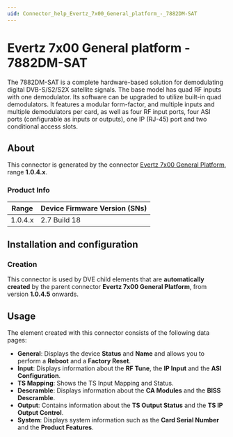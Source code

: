 ```yaml
---
uid: Connector_help_Evertz_7x00_General_platform_-_7882DM-SAT
---
```


# Evertz 7x00 General platform - 7882DM-SAT

The 7882DM-SAT is a complete hardware-based solution for demodulating digital DVB-S/S2/S2X satellite signals. The base model has quad RF inputs with one demodulator. Its software can be upgraded to utilize built-in quad demodulators. It features a modular form-factor, and multiple inputs and multiple demodulators per card, as well as four RF input ports, four ASI ports (configurable as inputs or outputs), one IP (RJ-45) port and two conditional access slots.

## About

This connector is generated by the connector [Evertz 7x00 General Platform](xref:Connector_help_Evertz_7x00_General_Platform), range **1.0.4.x**.

### Product Info

| Range   | Device Firmware Version (SNs) |
|---------|-------------------------------|
| 1.0.4.x | 2.7 Build 18                  |

## Installation and configuration

### Creation

This connector is used by DVE child elements that are **automatically created** by the parent connector **Evertz 7x00 General Platform**, from version **1.0.4.5** onwards.

## Usage

The element created with this connector consists of the following data pages:

- **General**: Displays the device **Status** and **Name** and allows you to perform a **Reboot** and a **Factory Reset**.
- **Input**: Displays information about the **RF Tune**, the **IP Input** and the **ASI Configuration**.
- **TS Mapping**: Shows the TS Input Mapping and Status.
- **Descramble**: Displays information about the **CA Modules** and the **BISS Descramble**.
- **Output**: Contains information about the **TS Output Status** and the **TS IP Output Control**.
- **System**: Displays system information such as the **Card Serial Number** and the **Product Features**.
